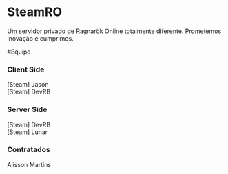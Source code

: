 # SteamRO
Um servidor privado de Ragnarök Online totalmente diferente. Prometemos inovação e cumprimos.

#Equipe
<h3>Client Side</h3>
[Steam] Jason<br/>
[Steam] DevRB

<h3>Server Side</h3>
[Steam] DevRB<br/>
[Steam] Lunar

<h3>Contratados</h3>
Alisson Martins

